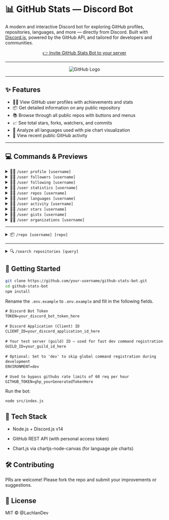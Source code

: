 # 📊 GitHub Stats — Discord Bot

A modern and interactive Discord bot for exploring GitHub profiles, repositories, languages, and more — directly from Discord. Built with [Discord.js](https://discord.js.org), powered by the GitHub API, and tailored for developers and communities.

<p align="center">
  <a href="https://discord.com/oauth2/authorize?client_id=1368511664676274186&permissions=277025508352&scope=bot%20applications.commands">
    👉 Invite GitHub Stats Bot to your server
  </a>
</p>

---

<p align="center">
  <img src="https://github.githubassets.com/images/modules/logos_page/GitHub-Mark.png" alt="GitHub Logo" width="100" />
</p>

---

## ✨ Features

- 🧑‍💻 View GitHub user profiles with achievements and stats  
- 📦 Get detailed information on any public repository  
- 📚 Browse through all public repos with buttons and menus  
- 📈 See total stars, forks, watchers, and commits  
- 🧠 Analyze all languages used with pie chart visualization  
- 📰 View recent public GitHub activity  

---

## 💻 Commands & Previews

<details>
<summary>🧑‍💻 <code>/user profile [username]</code></summary>

_View a GitHub user profile with stats and achievements._

![User Profile Preview](./media/preview/userprofile.png)

</details>

<details>
<summary>🧑‍💻 <code>/user followers [username]</code></summary>

_List followers of a GitHub user._

![User Followers Preview](./media/preview/userfollowers.png)

</details>

<details>
<summary>🧑‍💻 <code>/user following [username]</code></summary>

_List who a GitHub user is following._

![User Following Preview](/media/preview/userfollowing.png)

</details>

<details>
<summary>🧑‍💻 <code>/user statistics [username]</code></summary>

_Summary stats about a GitHub user._

![User Statistics Preview](/media/preview/userstats.png)

</details>

<details>
<summary>🧑‍💻 <code>/user repos [username]</code></summary>

_List public repositories for a GitHub user._

![User Repos Preview](/media/preview/userrepos.png)

</details>

<details>
<summary>🧑‍💻 <code>/user languages [username]</code></summary>

_Aggregated language usage across all public repositories._

![User Languages Preview](/media/preview/userlang.png)

</details>

<details>
<summary>🧑‍💻 <code>/user activity [username]</code></summary>

_Show recent public GitHub activity._

![User Activity Preview](/media/preview/useractivity.png)

</details>

<details>
<summary>🧑‍💻 <code>/user stars [username]</code></summary>

_List repositories starred by a GitHub user._

![User Stars Preview](/media/preview/userstars.png)

</details>

<details>
<summary>🧑‍💻 <code>/user gists [username]</code></summary>

_List public gists for a GitHub user._

![User Gists Preview](/media/preview/usergists.png)

</details>

<details>
<summary>🧑‍💻 <code>/user organizations [username]</code></summary>

_List organizations a GitHub user belongs to._

![User Orgs Preview](/media/preview/userorgs.png)

</details>

---

<details>
<summary>📦 <code>/repo [username] [repo]</code></summary>

_Get detailed information on a GitHub repository._

![Repo Preview](/media/preview/repointeractive.png)
![Repo Preview](/media/preview/repointeractiveFalse.png)


</details>

---

<details>
<summary>🔍 <code>/search repositories [query]</code></summary>

_Search GitHub repositories._

![Repo Preview](/media/preview/reposearch.png)
![Repo Preview](/media/preview/reposearch2.png)

</details>

## 🚀 Getting Started

```bash
git clone https://github.com/your-username/github-stats-bot.git
cd github-stats-bot
npm install

```
Rename the ``.env.example`` to ``.env.example`` and fill in the following fields.

```
# Discord Bot Token
TOKEN=your_discord_bot_token_here

# Discord Application (Client) ID
CLIENT_ID=your_discord_application_id_here

# Your test server (guild) ID – used for fast dev command registration
GUILD_ID=your_guild_id_here

# Optional: Set to 'dev' to skip global command registration during development
ENVIRONMENT=dev

# Used to bypass githubs rate limits of 60 req per hour
GITHUB_TOKEN=ghp_yourGeneratedTokenHere
```

Run the bot:
```bash
node src/index.js
```

## 🧪 Tech Stack
- Node.js + Discord.js v14

- GitHub REST API (with personal access token)

- Chart.js via chartjs-node-canvas (for language pie charts)

## 🛠️ Contributing
PRs are welcome! Please fork the repo and submit your improvements or suggestions.

## 📄 License
MIT © @LachlanDev